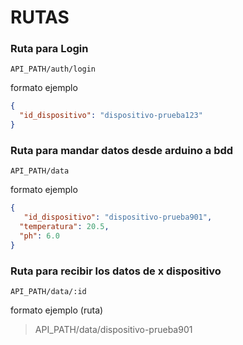 # RUTAS 

### Ruta para Login

```
API_PATH/auth/login
```

formato ejemplo
```json
{
  "id_dispositivo": "dispositivo-prueba123"
}

```
### Ruta para mandar datos desde arduino a bdd

```
API_PATH/data
```
formato ejemplo
```json
{
   "id_dispositivo": "dispositivo-prueba901",
  "temperatura": 20.5,
  "ph": 6.0 
}

```

### Ruta para recibir los datos de x dispositivo

```
API_PATH/data/:id 
```

formato ejemplo (ruta)

>API_PATH/data/dispositivo-prueba901
